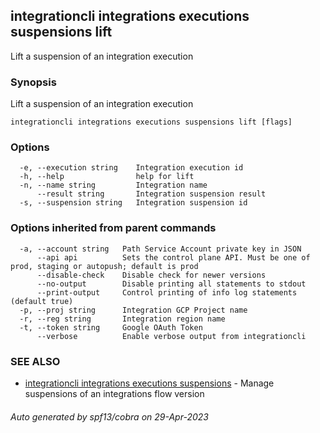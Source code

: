 ## integrationcli integrations executions suspensions lift

Lift a suspension of an integration execution

### Synopsis

Lift a suspension of an integration execution

```
integrationcli integrations executions suspensions lift [flags]
```

### Options

```
  -e, --execution string    Integration execution id
  -h, --help                help for lift
  -n, --name string         Integration name
      --result string       Integration suspension result
  -s, --suspension string   Integration suspension id
```

### Options inherited from parent commands

```
  -a, --account string   Path Service Account private key in JSON
      --api api          Sets the control plane API. Must be one of prod, staging or autopush; default is prod
      --disable-check    Disable check for newer versions
      --no-output        Disable printing all statements to stdout
      --print-output     Control printing of info log statements (default true)
  -p, --proj string      Integration GCP Project name
  -r, --reg string       Integration region name
  -t, --token string     Google OAuth Token
      --verbose          Enable verbose output from integrationcli
```

### SEE ALSO

* [integrationcli integrations executions suspensions](integrationcli_integrations_executions_suspensions.md)	 - Manage suspensions of an integrations flow version

###### Auto generated by spf13/cobra on 29-Apr-2023
